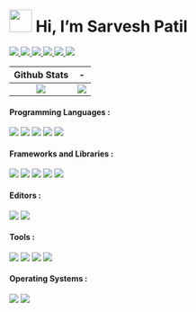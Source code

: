 # [<img src="https://lh3.googleusercontent.com/a-/AOh14Gilqms4ucFuPLLOrS93UYMNXtYGtDXxeDPqrHDNFA=s96-c-rg-br100" width="40" height="40">](https://github.com/sarveshspatil111) Hi, I’m Sarvesh Patil

<a href='https://www.linkedin.com/in/sarveshspatil/' target='_blank' rel='noopener' rel='noreferrer'>
    <img src='https://img.shields.io/static/v1?label=&message=sarveshspatil&color=gray&style=plastic-square&logo=linkedin' />
  </a>
<a href='https://leetcode.com/sarveshsp/' target='_blank' rel='noopener' rel='noreferrer'>
    <img src='https://img.shields.io/static/v1?label=&message=sarveshsp&color=gray&style=plastic-square&logo=leetcode' />
  </a>
<a href='https://www.youtube.com/channel/UCMQBfRsIP5RPRcD_j9hHmYw' target='_blank' rel='noopener' rel='noreferrer'>
    <img src='https://img.shields.io/static/v1?label=&message=SarveshPatil&color=gray&style=plastic-square&logo=youtube' />
  </a>
<a href='https://www.datacamp.com/profile/sarveshsp' target='_blank' rel='noopener' rel='noreferrer'>
    <img src='https://img.shields.io/static/v1?label=&message=sarveshsp&color=gray&style=plastic-square&logo=datacamp' />
  </a>
<a href='https://twitter.com/sarveshspatil' target='_blank' rel='noopener' rel='noreferrer'>
    <img src='https://img.shields.io/static/v1?label=&message=sarveshspatil&color=gray&style=plastic-square&logo=twitter' />
  </a>
<a href='https://img.shields.io/static/v1?label=&message=sarveshspatil111@gmail.com&color=gray&style=plastic-square&logo=gmail' target='_blank' rel='noopener' rel='noreferrer'>
    <img src='https://img.shields.io/static/v1?label=&message=sarveshspatil111@gmail.com&color=gray&style=plastic-square&logo=gmail' />
  </a>
<!-- <a href='https://img.shields.io/static/v1?label=&message=sarveshspatil@hotmail.com&color=gray&style=plastic-square&logo=microsoftoutlook' target='_blank' rel='noopener' rel='noreferrer'>
    <img src='https://img.shields.io/static/v1?label=&message=sarveshspatil@hotmail.com&color=gray&style=plastic-square&logo=microsoftoutlook' />
  </a> -->

Github Stats             |  -
:-------------------------:|:-------------------------:
![](https://github-readme-streak-stats.herokuapp.com?user=sarveshspatil111&theme=nord&hide_border=true) | ![](https://raw.githubusercontent.com/sarveshspatil111/sarveshspatil111/master/assets/gifs/ezgif.com-gif-maker.gif)
 
#### Programming Languages :
![](https://img.shields.io/badge/Python-informational?style=plastic&logo=python&logoColor=white&color=3776AB)
![](https://img.shields.io/badge/HTML5-informational?style=plastic&logo=html5&logoColor=white&color=E34F26)
![](https://img.shields.io/badge/CSS3-informational?style=plastic&logo=css3&logoColor=white&color=1572B6)
![](https://img.shields.io/badge/JavaScript-informational?style=plastic&logo=javascript&logoColor=white&color=yellow)
![](https://img.shields.io/badge/Java-informational?style=plastic&logo=java&logoColor=white&color=007396)
 
#### Frameworks and Libraries :
![](https://img.shields.io/badge/Flask-informational?style=plastic&logo=flask&logoColor=white&color=000000)
![](https://img.shields.io/badge/Django-informational?style=plastic&logo=django&logoColor=white&color=092E20)
![](https://img.shields.io/badge/Pandas-informational?style=plastic&logo=pandas&logoColor=white&color=150458)
![](https://img.shields.io/badge/ScikitLearn-informational?style=plastic&logo=scikitlearn&logoColor=white&color=F7931E)
![](https://img.shields.io/badge/Numpy-informational?style=plastic&logo=numpy&logoColor=white&color=013243)

#### Editors :
![](https://img.shields.io/badge/Vim-informational?style=plastic&logo=vim&logoColor=white&color=019733)
![](https://img.shields.io/badge/VSCode-informational?style=plastic&logo=visualstudiocode&logoColor=white&color=007ACC)

#### Tools :
![](https://img.shields.io/badge/Bash-informational?style=plastic&logo=gnubash&logoColor=white&color=4EAA25)
![](https://img.shields.io/badge/Git-informational?style=plastic&logo=git&logoColor=white&color=F05032)
![](https://img.shields.io/badge/Tmux-informational?style=plastic&logo=tmux&logoColor=white&color=1BB91F)
![](https://img.shields.io/badge/Alacritty-informational?style=plastic&logo=alacritty&logoColor=white&color=F46D01)

#### Operating Systems :
![](https://img.shields.io/badge/ArchLinux-informational?style=plastic&logo=archlinux&logoColor=white&color=1793D1)
![](https://img.shields.io/badge/PopOS-informational?style=plastic&logo=popos&logoColor=white&color=48B9C7)